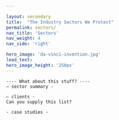 ```yaml
---

layout: secondary
title:  "The Industry Sectors We Protect"
permalink: sectors/
nav_title: 'Sectors'
nav_weight: 4
nav_side: 'right'

hero_image: 'da-vinci-invention.jpg'
lead_text: 
hero_image_height: '250px'
---
```


    ---- What about this stuff? ----
    — sector summary -

    — clients -
    Can you supply this list?

    - case studies -
